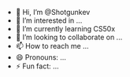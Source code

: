 - 👋 Hi, I’m @Shotgunkev
- 👀 I’m interested in ...
- 🌱 I’m currently learning CS50x
- 💞️ I’m looking to collaborate on ...
- 📫 How to reach me ...
- 😄 Pronouns: ...
- ⚡ Fun fact: ...

<!---
Shotgunkev/Shotgunkev is a ✨ special ✨ repository because its `README.md` (this file) appears on your GitHub profile.
You can click the Preview link to take a look at your changes.
--->

